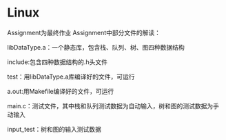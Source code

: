 # Linux

Assignment为最终作业
Assignment中部分文件的解读：

libDataType.a：一个静态库，包含栈、队列、树、图四种数据结构

include:包含四种数据结构的.h头文件

test：用libDataType.a库编译好的文件，可运行

a.out:用Makefile编译好的文件，可运行

main.c：测试文件，其中栈和队列测试数据为自动输入，树和图的测试数据为手动输入

input_test：树和图的输入测试数据
